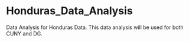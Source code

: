 Honduras_Data_Analysis
======================

Data Analysis for Honduras Data. This data analysis will be used for both CUNY and DG.
